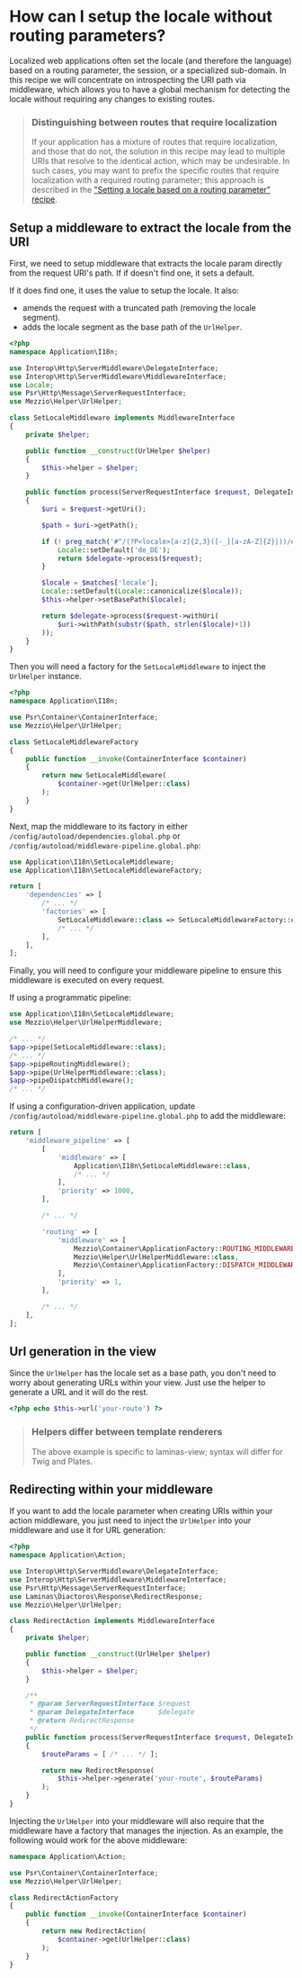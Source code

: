 # How can I setup the locale without routing parameters?

Localized web applications often set the locale (and therefore the language)
based on a routing parameter, the session, or a specialized sub-domain.
In this recipe we will concentrate on introspecting the URI path via middleware,
which allows you to have a global mechanism for detecting the locale without
requiring any changes to existing routes.

> ### Distinguishing between routes that require localization
>
> If your application has a mixture of routes that require localization, and
> those that do not, the solution in this recipe may lead to multiple URIs
> that resolve to the identical action, which may be undesirable. In such
> cases, you may want to prefix the specific routes that require localization
> with a required routing parameter; this approach is described in the
> ["Setting a locale based on a routing parameter" recipe](setting-locale-depending-routing-parameter.md).

## Setup a middleware to extract the locale from the URI

First, we need to setup middleware that extracts the locale param directly
from the request URI's path. If if doesn't find one, it sets a default.

If it does find one, it uses the value to setup the locale. It also:

- amends the request with a truncated path (removing the locale segment).
- adds the locale segment as the base path of the `UrlHelper`.

```php
<?php
namespace Application\I18n;

use Interop\Http\ServerMiddleware\DelegateInterface;
use Interop\Http\ServerMiddleware\MiddlewareInterface;
use Locale;
use Psr\Http\Message\ServerRequestInterface;
use Mezzio\Helper\UrlHelper;

class SetLocaleMiddleware implements MiddlewareInterface
{
    private $helper;

    public function __construct(UrlHelper $helper)
    {
        $this->helper = $helper;
    }

    public function process(ServerRequestInterface $request, DelegateInterface $delegate)
    {
        $uri = $request->getUri();

        $path = $uri->getPath();

        if (! preg_match('#^/(?P<locale>[a-z]{2,3}([-_][a-zA-Z]{2}|))/#', $path, $matches)) {
            Locale::setDefault('de_DE');
            return $delegate->process($request);
        }

        $locale = $matches['locale'];
        Locale::setDefault(Locale::canonicalize($locale));
        $this->helper->setBasePath($locale);

        return $delegate->process($request->withUri(
            $uri->withPath(substr($path, strlen($locale)+1))
        ));
    }
}
```

Then you will need a factory for the `SetLocaleMiddleware` to inject the
`UrlHelper` instance.

```php
<?php
namespace Application\I18n;

use Psr\Container\ContainerInterface;
use Mezzio\Helper\UrlHelper;

class SetLocaleMiddlewareFactory
{
    public function __invoke(ContainerInterface $container)
    {
        return new SetLocaleMiddleware(
            $container->get(UrlHelper::class)
        );
    }
}
```

Next, map the middleware to its factory in either
`/config/autoload/dependencies.global.php` or
`/config/autoload/middleware-pipeline.global.php`:

```php
use Application\I18n\SetLocaleMiddleware;
use Application\I18n\SetLocaleMiddlewareFactory;

return [
    'dependencies' => [
        /* ... */
        'factories' => [
            SetLocaleMiddleware::class => SetLocaleMiddlewareFactory::class,
            /* ... */
        ],
    ],
];
```

Finally, you will need to configure your middleware pipeline to ensure this
middleware is executed on every request.

If using a programmatic pipeline:

```php
use Application\I18n\SetLocaleMiddleware;
use Mezzio\Helper\UrlHelperMiddleware;

/* ... */
$app->pipe(SetLocaleMiddleware::class);
/* ... */
$app->pipeRoutingMiddleware();
$app->pipe(UrlHelperMiddleware::class);
$app->pipeDispatchMiddleware();
/* ... */
```

If using a configuration-driven application, update
`/config/autoload/middleware-pipeline.global.php` to add the middleware:

```php
return [
    'middleware_pipeline' => [
        [
            'middleware' => [
                Application\I18n\SetLocaleMiddleware::class,
                /* ... */
            ],
            'priority' => 1000,
        ],

        /* ... */

        'routing' => [
            'middleware' => [
                Mezzio\Container\ApplicationFactory::ROUTING_MIDDLEWARE,
                Mezzio\Helper\UrlHelperMiddleware::class,
                Mezzio\Container\ApplicationFactory::DISPATCH_MIDDLEWARE,
            ],
            'priority' => 1,
        ],

        /* ... */
    ],
];
```

## Url generation in the view

Since the `UrlHelper` has the locale set as a base path, you don't need
to worry about generating URLs within your view. Just use the helper to
generate a URL and it will do the rest.

```php
<?php echo $this->url('your-route') ?>
```

> ### Helpers differ between template renderers
>
> The above example is specific to laminas-view; syntax will differ for
> Twig and Plates.

## Redirecting within your middleware

If you want to add the locale parameter when creating URIs within your
action middleware, you just need to inject the `UrlHelper` into your
middleware and use it for URL generation:

```php
<?php
namespace Application\Action;

use Interop\Http\ServerMiddleware\DelegateInterface;
use Interop\Http\ServerMiddleware\MiddlewareInterface;
use Psr\Http\Message\ServerRequestInterface;
use Laminas\Diactoros\Response\RedirectResponse;
use Mezzio\Helper\UrlHelper;

class RedirectAction implements MiddlewareInterface
{
    private $helper;

    public function __construct(UrlHelper $helper)
    {
        $this->helper = $helper;
    }

    /**
     * @param ServerRequestInterface $request
     * @param DelegateInterface      $delegate
     * @return RedirectResponse
     */
    public function process(ServerRequestInterface $request, DelegateInterface $delegate)
    {
        $routeParams = [ /* ... */ ];

        return new RedirectResponse(
            $this->helper->generate('your-route', $routeParams)
        );
    }
}
```

Injecting the `UrlHelper` into your middleware will also require that the
middleware have a factory that manages the injection. As an example, the
following would work for the above middleware:

```php
namespace Application\Action;

use Psr\Container\ContainerInterface;
use Mezzio\Helper\UrlHelper;

class RedirectActionFactory
{
    public function __invoke(ContainerInterface $container)
    {
        return new RedirectAction(
            $container->get(UrlHelper::class)
        );
    }
}
```
